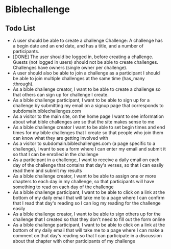 Biblechallenge
==

Todo List
--

- A user should be able to create a challenge
  Challenge: A challenge has a begin date and an end date, and has a
  title, and a number of participants.
- [DONE] The user should be logged in, before creating a challenge.
  Guests (not logged in users) should not be able to create challenges.
  Challenges have owners (single owner per challenge).
- A user should also be able to join a challenge as a participant
  I should be able to join multiple challenges at the same time
  (has_many :through).
- As a bible challenge creator, I want to be able to create a challenge
  so that others can sign up for challenge I create.
- As a bible challenge participant, I want to be able to sign up for a
  challenge by submitting my email on a signup page that corresponds to
  subdomain.biblechallenges.com
- As a visitor to the main site, on the home page I want to see
  information about what bible challenges are so that the site makes
  sense to me
- As a bible challenge creator I want to be able to set begin times and
  end times for my bible challenges that I create so that people who
  join them can know what they are getting involved with
- As a visitor to subdomain.biblechallenges.com (a page specific to a
  challenge), I want to see a form where I can enter my email and submit
  it so that I can be enrolled in the challenge
- As a participant in a challenge, I want to receive a daily email on
  each day of the challenge that contains that day's verses, so that I
  can easily read them and submit my results
- As a bible challenge creator, I want to be able to assign one or more
  chapters to each day in my challenge, so that participants will have
  something to read on each day of the challenge
- As a bible challenge participant, I want to be able to click on a link
  at the bottom of my daily email that will take me to a page where I
  can confirm that I read that day's reading so I can log my reading for
  the challenge easily
- As a bible challenge creator, I want to be able to sign others up for
  the challenge that I created so that they don't need to fill out the
  form online
- As a bible challenge participant, I want to be able to click on a link
  at the bottom of my daily email that will take me to a page where I
  can make a comment on that day's reading so that I can participate in a
  discussion about that chapter with other participants of my challenge




